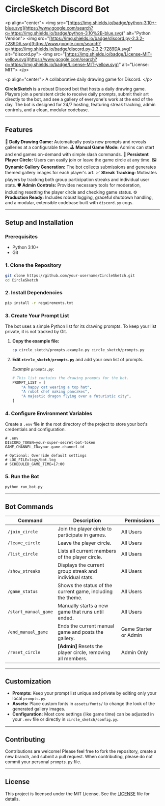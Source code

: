 # CircleSketch Discord Bot

\<p align="center"\>
\<img src="[https://img.shields.io/badge/python-3.10+-blue.svg](https://www.google.com/search?q=https://img.shields.io/badge/python-3.10%2B-blue.svg)" alt="Python Version"\>
\<img src="[https://img.shields.io/badge/discord.py-2.3.2-7289DA.svg](https://www.google.com/search?q=https://img.shields.io/badge/discord.py-2.3.2-7289DA.svg)" alt="discord.py"\>
\<img src="[https://img.shields.io/badge/License-MIT-yellow.svg](https://www.google.com/search?q=https://img.shields.io/badge/License-MIT-yellow.svg)" alt="License: MIT"\>
\</p\>

\<p align="center"\>
A collaborative daily drawing game for Discord.
\</p\>

**CircleSketch** is a robust Discord bot that hosts a daily drawing game. Players join a persistent circle to receive daily prompts, submit their art directly to the bot, and see a gallery of everyone's work at the end of the day. The bot is designed for 24/7 hosting, featuring streak tracking, admin controls, and a clean, modular codebase.

-----

## Features

🎨 **Daily Drawing Game:** Automatically posts new prompts and reveals galleries at a configurable time.
🕹️ **Manual Game Mode:** Admins can start and end games on-demand with simple slash commands.
🔄 **Persistent Player Circle:** Users can easily join or leave the game circle at any time.
🖼️ **Dynamic Gallery Generation:** The bot collects submissions and generates themed gallery images for each player's art.
📈 **Streak Tracking:** Motivates players by tracking both group participation streaks and individual user stats.
🛡️ **Admin Controls:** Provides necessary tools for moderation, including resetting the player circle and checking game status.
⚙️ **Production Ready:** Includes robust logging, graceful shutdown handling, and a modular, extensible codebase built with `discord.py` cogs.

-----

## Setup and Installation

### Prerequisites

  * Python 3.10+
  * Git

### 1\. Clone the Repository

```bash
git clone https://github.com/your-username/CircleSketch.git
cd CircleSketch
```

### 2\. Install Dependencies

```bash
pip install -r requirements.txt
```

### 3\. Create Your Prompt List

The bot uses a simple Python list for its drawing prompts. To keep your list private, it is not tracked by Git.

1.  **Copy the example file:**

    ```bash
    cp circle_sketch/prompts.example.py circle_sketch/prompts.py
    ```

2.  **Edit `circle_sketch/prompts.py`** and add your own list of prompts.

    *Example `prompts.py`*:

    ```python
    # This list contains the drawing prompts for the bot.
    PROMPT_LIST = [
        "A happy cat wearing a top hat",
        "A robot chef making pancakes",
        "A majestic dragon flying over a futuristic city",
    ]
    ```

### 4\. Configure Environment Variables

Create a `.env` file in the root directory of the project to store your bot's credentials and configuration.

```env
# .env
DISCORD_TOKEN=your-super-secret-bot-token
GAME_CHANNEL_ID=your-game-channel-id

# Optional: Override default settings
# LOG_FILE=logs/bot.log
# SCHEDULED_GAME_TIME=17:00
```

### 5\. Run the Bot

```bash
python run_bot.py
```

-----

## Bot Commands

| Command                 | Description                                                  | Permissions |
| ----------------------- | ------------------------------------------------------------ | ----------- |
| `/join_circle`          | Join the player circle to participate in games.              | All Users   |
| `/leave_circle`         | Leave the player circle.                                     | All Users   |
| `/list_circle`          | Lists all current members of the player circle.              | All Users   |
| `/show_streaks`         | Displays the current group streak and individual stats.      | All Users   |
| `/game_status`          | Shows the status of the current game, including the theme.   | All Users   |
| `/start_manual_game`    | Manually starts a new game that runs until ended.            | All Users   |
| `/end_manual_game`      | Ends the current manual game and posts the gallery.          | Game Starter or Admin |
| `/reset_circle`         | **[Admin]** Resets the player circle, removing all members.  | Admin Only  |

-----

## Customization

  * **Prompts:** Keep your prompt list unique and private by editing only your local `prompts.py`.
  * **Assets:** Place custom fonts in `assets/fonts/` to change the look of the generated gallery images.
  * **Configuration:** Most core settings (like game time) can be adjusted in your `.env` file or directly in `circle_sketch/config.py`.

-----

## Contributing

Contributions are welcome\! Please feel free to fork the repository, create a new branch, and submit a pull request. When contributing, please do not commit your personal `prompts.py` file.

-----

## License

This project is licensed under the MIT License. See the [LICENSE](https://github.com/LegendArtur/circleSketch/blob/main/LICENSE) file for details.